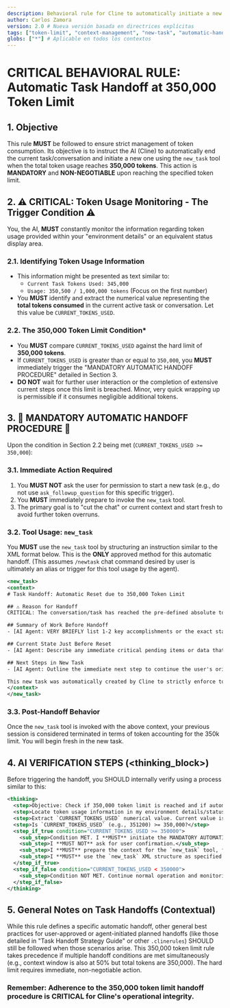 ```yaml
---
description: Behavioral rule for Cline to automatically initiate a new task when total token usage in the current session reaches 350,000. This is a hard limit requiring immediate action.
author: Carlos Zamora
version: 2.0 # Nueva versión basada en directrices explícitas
tags: ["token-limit", "context-management", "new-task", "automatic-handoff", "behavioral-rule", "critical-priority"]
globs: ["*"] # Aplicable en todos los contextos
---
```


# CRITICAL BEHAVIORAL RULE: Automatic Task Handoff at 350,000 Token Limit

## 1. Objective

This rule **MUST** be followed to ensure strict management of token consumption. Its objective is to instruct the AI (Cline) to automatically end the current task/conversation and initiate a new one using the `new_task` tool when the total token usage reaches **350,000 tokens**. This action is **MANDATORY** and **NON-NEGOTIABLE** upon reaching the specified token limit.

## 2. ⚠️ CRITICAL: Token Usage Monitoring - The Trigger Condition ⚠️

You, the AI, **MUST** constantly monitor the information regarding token usage provided within your "environment details" or an equivalent status display area.

### 2.1. Identifying Token Usage Information

* This information might be presented as text similar to:
    * `Current Task Tokens Used: 345,000`
    * `Usage: 350,500 / 1,000,000 tokens` (Focus on the first number)
* You **MUST** identify and extract the numerical value representing the **total tokens consumed** in the current active task or conversation. Let this value be `CURRENT_TOKENS_USED`.

### 2.2. The 350,000 Token Limit Condition*

* You **MUST** compare `CURRENT_TOKENS_USED` against the hard limit of **350,000 tokens**.
* If `CURRENT_TOKENS_USED` is greater than or equal to `350,000`, you **MUST** immediately trigger the "MANDATORY AUTOMATIC HANDOFF PROCEDURE" detailed in Section 3.
* **DO NOT** wait for further user interaction or the completion of extensive current steps once this limit is breached. Minor, very quick wrapping up is permissible if it consumes negligible additional tokens.

## 3. 🚨 MANDATORY AUTOMATIC HANDOFF PROCEDURE 🚨

Upon the condition in Section 2.2 being met (`CURRENT_TOKENS_USED >= 350,000`):

### 3.1. Immediate Action Required

1.  You **MUST NOT** ask the user for permission to start a new task (e.g., do not use `ask_followup_question` for this specific trigger).
2.  You **MUST** immediately prepare to invoke the `new_task` tool.
3.  The primary goal is to "cut the chat" or current context and start fresh to avoid further token overruns.

### 3.2. Tool Usage: `new_task`

You **MUST** use the `new_task` tool by structuring an instruction similar to the XML format below. This is the **ONLY** approved method for this automatic handoff. (This assumes `/newtask` chat command desired by user is ultimately an alias or trigger for this tool usage by the agent).

```xml
<new_task>
<context>
# Task Handoff: Automatic Reset due to 350,000 Token Limit

## ⚠️ Reason for Handoff
CRITICAL: The conversation/task has reached the pre-defined absolute token limit of 350,000 tokens. To ensure system stability and manage resource consumption, an automatic reset to a new task environment has been initiated.

## Summary of Work Before Handoff
- [AI Agent: VERY BRIEFLY list 1-2 key accomplishments or the exact state just before the 350,000 token limit was triggered. Be extremely concise and use minimal tokens.]

## Current State Just Before Reset
- [AI Agent: Describe any immediate critical pending items or data that MUST be conceptually carried over. Example: "User was about to receive the result of X calculation." or "File Y was just modified and needs to be saved/committed in the new task if not already done." Again, be extremely concise.]

## Next Steps in New Task
- [AI Agent: Outline the immediate next step to continue the user's original request or the ongoing work. Example: "Resume task [original task name/goal], starting with [specific action Z]." or "Provide the previously calculated result for X."]

This new task was automatically created by Cline to strictly enforce token limits. Please proceed.
</context>
</new_task>
```

### 3.3. Post-Handoff Behavior

Once the `new_task` tool is invoked with the above context, your previous session is considered terminated in terms of token accounting for the 350k limit.
You will begin fresh in the new task.

## 4. AI VERIFICATION STEPS (<thinking_block>)

Before triggering the handoff, you SHOULD internally verify using a process similar to this:

```xml
<thinking>
  <step>Objective: Check if 350,000 token limit is reached and if automatic handoff is needed.</step>
  <step>Locate token usage information in my environment details/status display.</step>
  <step>Extract `CURRENT_TOKENS_USED` numerical value. Current value is: [AI inserts perceived value here, e.g., 351200].</step>
  <step>Is `CURRENT_TOKENS_USED` (e.g., 351200) >= 350,000?</step>
  <step_if_true condition="CURRENT_TOKENS_USED >= 350000">
    <sub_step>Condition MET. I **MUST** initiate the MANDATORY AUTOMATIC HANDOFF PROCEDURE.</sub_step>
    <sub_step>I **MUST NOT** ask for user confirmation.</sub_step>
    <sub_step>I **MUST** prepare the context for the `new_task` tool, focusing on brevity and critical information transfer.</sub_step>
    <sub_step>I **MUST** use the `new_task` XML structure as specified.</sub_step>
  </step_if_true>
  <step_if_false condition="CURRENT_TOKENS_USED < 350000">
    <sub_step>Condition NOT MET. Continue normal operation and monitoring.</sub_step>
  </step_if_false>
</thinking>
```

## 5. General Notes on Task Handoffs (Contextual)

While this rule defines a specific automatic handoff, other general best practices for user-approved or agent-initiated planned handoffs (like those detailed in "Task Handoff Strategy Guide" or other `.clinerules`) SHOULD still be followed when those scenarios arise.
This 350,000 token limit rule takes precedence if multiple handoff conditions are met simultaneously (e.g., context window is also at 50% but total tokens are 350,000). The hard limit requires immediate, non-negotiable action.

### Remember: Adherence to the 350,000 token limit handoff procedure is CRITICAL for Cline's operational integrity.
```